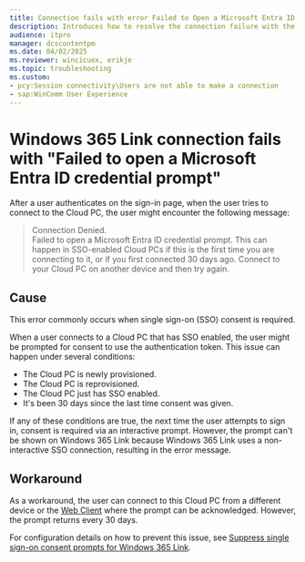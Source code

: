 ```yaml
---
title: Connection fails with error Failed to Open a Microsoft Entra ID Credential Prompt
description: Introduces how to resolve the connection failure with the "Failed to open a Microsoft Entra ID credential prompt" error.
audience: itpro
manager: dcscontentpm
ms.date: 04/02/2025
ms.reviewer: wincicuex, erikje
ms.topic: troubleshooting
ms.custom:
- pcy:Session connectivity\Users are not able to make a connection
- sap:WinComm User Experience
---
```

# Windows 365 Link connection fails with "Failed to open a Microsoft Entra ID credential prompt"

>

After a user authenticates on the sign-in page, when the user tries to connect to the Cloud PC, the user might encounter the following message:

> Connection Denied.  
> Failed to open a Microsoft Entra ID credential prompt. This can happen in SSO-enabled Cloud PCs if this is the first time you are connecting to it, or if you first connected 30 days ago. Connect to your Cloud PC on another device and then try again.

## Cause

This error commonly occurs when single sign-on (SSO) consent is required.

When a user connects to a Cloud PC that has SSO enabled, the user might be prompted for consent to use the authentication token. This issue can happen under several conditions:

* The Cloud PC is newly provisioned.
* The Cloud PC is reprovisioned.
* The Cloud PC just has SSO enabled.
* It's been 30 days since the last time consent was given.

If any of these conditions are true, the next time the user attempts to sign in, consent is required via an interactive prompt. However, the prompt can't be shown on Windows 365 Link because Windows 365 Link uses a non-interactive SSO connection, resulting in the error message.

## Workaround

As a workaround, the user can connect to this Cloud PC from a different device or the [Web Client](https://windows365.microsoft.com) where the prompt can be acknowledged. However, the prompt returns every 30 days.

For configuration details on how to prevent this issue, see [Suppress single sign-on consent prompts for Windows 365 Link](/windows-365/link/single-sign-on-suppress).
